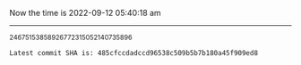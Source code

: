 Now the time is 2022-09-12 05:40:18 am

---

<small>24675153858926772315052140735896</small>

```txt
Latest commit SHA is: 485cfccdadccd96538c509b5b7b180a45f909ed8
```
